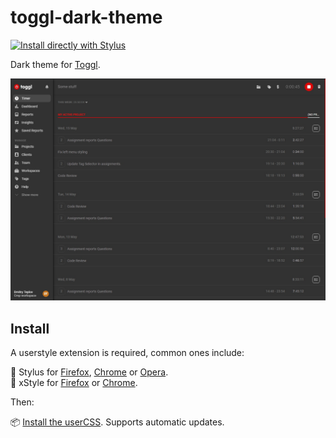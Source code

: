 # toggl-dark-theme

[![Install directly with Stylus](https://img.shields.io/badge/Install%20directly%20with-Stylus-00adad.svg)](toggl-dark-theme.user.css?raw=true)

Dark theme for [Toggl](https://toggl.com).

![A screenshot of theme applied](docs/screenshot-preview.jpg)

## Install

A userstyle extension is required, common ones include:

🎨 Stylus for [Firefox](https://addons.mozilla.org/en-US/firefox/addon/styl-us/), [Chrome](https://chrome.google.com/webstore/detail/stylus/clngdbkpkpeebahjckkjfobafhncgmne) or [Opera](https://addons.opera.com/en-gb/extensions/details/stylus/).<br>
🎨 xStyle for [Firefox](https://addons.mozilla.org/firefox/addon/xstyle/) or [Chrome](https://chrome.google.com/webstore/detail/xstyle/hncgkmhphmncjohllpoleelnibpmccpj).

Then:

📦 [Install the userCSS](toggl-dark-theme.user.css?raw=true). Supports automatic updates.
